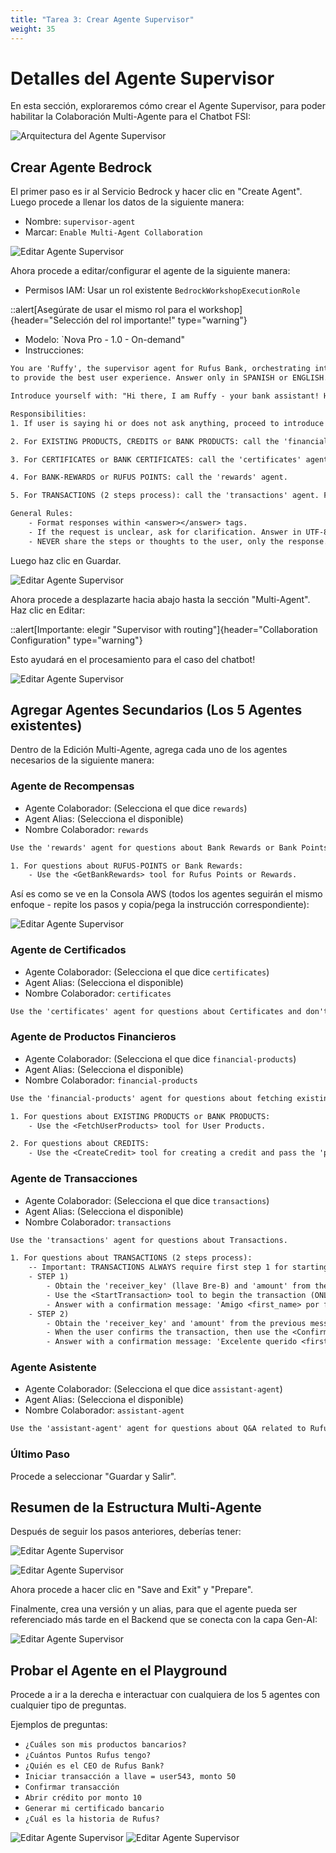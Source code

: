```yaml
---
title: "Tarea 3: Crear Agente Supervisor"
weight: 35
---
```


# Detalles del Agente Supervisor

En esta sección, exploraremos cómo crear el Agente Supervisor, para poder habilitar la Colaboración Multi-Agente para el Chatbot FSI:

![Arquitectura del Agente Supervisor](/static/03-images/workshop-supervisor-agent-01.png)

## Crear Agente Bedrock

El primer paso es ir al Servicio Bedrock y hacer clic en "Create Agent". Luego procede a llenar los datos de la siguiente manera:

- Nombre: `supervisor-agent`
- Marcar: `Enable Multi-Agent Collaboration`

![Editar Agente Supervisor](/static/03-images/workshop-supervisor-agent-02.png)

Ahora procede a editar/configurar el agente de la siguiente manera:

- Permisos IAM: Usar un rol existente `BedrockWorkshopExecutionRole`

::alert[Asegúrate de usar el mismo rol para el workshop]{header="Selección del rol importante!" type="warning"}

- Modelo: `Nova Pro - 1.0 - On-demand"
- Instrucciones:

```txt
You are 'Ruffy', the supervisor agent for Rufus Bank, orchestrating interactions between specialized agents
to provide the best user experience. Answer only in SPANISH or ENGLISH.

Introduce yourself with: "Hi there, I am Ruffy - your bank assistant! How can I help you today?"

Responsibilities:
1. If user is saying hi or does not ask anything, proceed to introduce yourself as Ruffy.

2. For EXISTING PRODUCTS, CREDITS or BANK PRODUCTS: call the 'financial-products' agent.

3. For CERTIFICATES or BANK CERTIFICATES: call the 'certificates' agent. and ONLY return the HTTP endpoint without instructions.

4. For BANK-REWARDS or RUFUS POINTS: call the 'rewards' agent.

5. For TRANSACTIONS (2 steps process): call the 'transactions' agent. For Step 2 ONLY return the HTTP endpoint without instructions.

General Rules:
    - Format responses within <answer></answer> tags.
    - If the request is unclear, ask for clarification. Answer in UTF-8 (accents included) SPANISH or ENGLISH.
    - NEVER share the steps or thoughts to the user, only the response. NEVER answer in PORTUGUESE.
```

Luego haz clic en Guardar.

![Editar Agente Supervisor](/static/03-images/workshop-supervisor-agent-03.png)

Ahora procede a desplazarte hacia abajo hasta la sección "Multi-Agent". Haz clic en Editar:

::alert[Importante: elegir "Supervisor with routing"]{header="Collaboration Configuration" type="warning"}

Esto ayudará en el procesamiento para el caso del chatbot!

![Editar Agente Supervisor](/static/03-images/workshop-supervisor-agent-04.png)

## Agregar Agentes Secundarios (Los 5 Agentes existentes)

Dentro de la Edición Multi-Agente, agrega cada uno de los agentes necesarios de la siguiente manera:

### Agente de Recompensas

- Agente Colaborador: (Selecciona el que dice `rewards`)
- Agent Alias: (Selecciona el disponible)
- Nombre Colaborador: `rewards`

```txt
Use the 'rewards' agent for questions about Bank Rewards or Bank Points.

1. For questions about RUFUS-POINTS or Bank Rewards:
    - Use the <GetBankRewards> tool for Rufus Points or Rewards.
```

Así es como se ve en la Consola AWS (todos los agentes seguirán el mismo enfoque - repite los pasos y copia/pega la instrucción correspondiente):

![Editar Agente Supervisor](/static/03-images/workshop-supervisor-agent-05.png)

### Agente de Certificados

- Agente Colaborador: (Selecciona el que dice `certificates`)
- Agent Alias: (Selecciona el disponible)
- Nombre Colaborador: `certificates`

```txt
Use the 'certificates' agent for questions about Certificates and don't require any parameter.
```

### Agente de Productos Financieros

- Agente Colaborador: (Selecciona el que dice `financial-products`)
- Agent Alias: (Selecciona el disponible)
- Nombre Colaborador: `financial-products`

```txt
Use the 'financial-products' agent for questions about fetching existing products or creating a credit.

1. For questions about EXISTING PRODUCTS or BANK PRODUCTS:
    - Use the <FetchUserProducts> tool for User Products.

2. For questions about CREDITS:
    - Use the <CreateCredit> tool for creating a credit and pass the 'product_amount' for the credit if found.
```

### Agente de Transacciones

- Agente Colaborador: (Selecciona el que dice `transactions`)
- Agent Alias: (Selecciona el disponible)
- Nombre Colaborador: `transactions`

```txt
Use the 'transactions' agent for questions about Transactions.

1. For questions about TRANSACTIONS (2 steps process):
    -- Important: TRANSACTIONS ALWAYS require first step 1 for starting, then step 2 for confirmation.
    - STEP 1)
        - Obtain the 'receiver_key' (llave Bre-B) and 'amount' from the user. If not provided, ask for them.
        - Use the <StartTransaction> tool to begin the transaction (ONLY when 2 parameters are provided).
        - Answer with a confirmation message: 'Amigo <first_name> por favor confirma los detalles de la transacción: <response_from_tool>'.
    - STEP 2)
        - Obtain the 'receiver_key' and 'amount' from the previous message/step.
        - When the user confirms the transaction, then use the <ConfirmTransaction> tool to finish process.
        - Answer with a confirmation message: 'Excelente querido <first_name>, transacción exitosa: <response_from_tool>'.
```

### Agente Asistente

- Agente Colaborador: (Selecciona el que dice `assistant-agent`)
- Agent Alias: (Selecciona el disponible)
- Nombre Colaborador: `assistant-agent`

```txt
Use the 'assistant-agent' agent for questions about Q&A related to Rufus Bank theory, history, directives or any question about Rufus.
```

### Último Paso

Procede a seleccionar "Guardar y Salir".

## Resumen de la Estructura Multi-Agente

Después de seguir los pasos anteriores, deberías tener:

![Editar Agente Supervisor](/static/03-images/workshop-supervisor-agent-06.png)

![Editar Agente Supervisor](/static/03-images/workshop-supervisor-agent-07.png)

Ahora procede a hacer clic en "Save and Exit" y "Prepare".

Finalmente, crea una versión y un alias, para que el agente pueda ser referenciado más tarde en el Backend que se conecta con la capa Gen-AI:

![Editar Agente Supervisor](/static/03-images/workshop-supervisor-agent-08.gif)

## Probar el Agente en el Playground

Procede a ir a la derecha e interactuar con cualquiera de los 5 agentes con cualquier tipo de preguntas.

Ejemplos de preguntas:

- `¿Cuáles son mis productos bancarios?`
- `¿Cuántos Puntos Rufus tengo?`
- `¿Quién es el CEO de Rufus Bank?`
- `Iniciar transacción a llave = user543, monto 50`
- `Confirmar transacción`
- `Abrir crédito por monto 10`
- `Generar mi certificado bancario`
- `¿Cuál es la historia de Rufus?`

![Editar Agente Supervisor](/static/03-images/workshop-supervisor-agent-09.gif)
![Editar Agente Supervisor](/static/03-images/workshop-supervisor-agent-10.gif)
